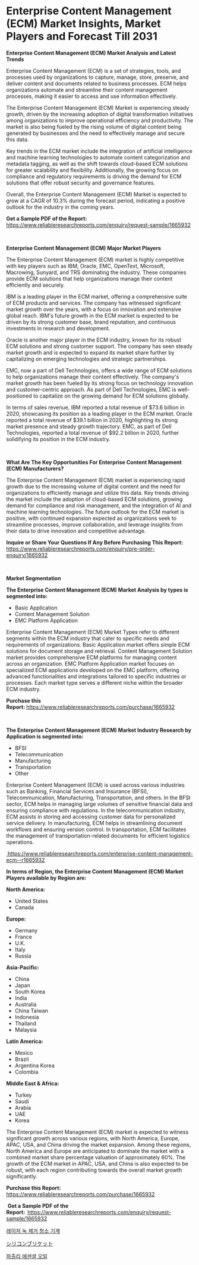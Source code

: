 <p><h1>Enterprise Content Management (ECM) Market Insights, Market Players and Forecast Till 2031</h1></p><p><strong>Enterprise Content Management (ECM) Market Analysis and Latest Trends</strong></p>
<p><p>Enterprise Content Management (ECM) is a set of strategies, tools, and processes used by organizations to capture, manage, store, preserve, and deliver content and documents related to business processes. ECM helps organizations automate and streamline their content management processes, making it easier to access and use information effectively.</p><p>The Enterprise Content Management (ECM) Market is experiencing steady growth, driven by the increasing adoption of digital transformation initiatives among organizations to improve operational efficiency and productivity. The market is also being fueled by the rising volume of digital content being generated by businesses and the need to effectively manage and secure this data.</p><p>Key trends in the ECM market include the integration of artificial intelligence and machine learning technologies to automate content categorization and metadata tagging, as well as the shift towards cloud-based ECM solutions for greater scalability and flexibility. Additionally, the growing focus on compliance and regulatory requirements is driving the demand for ECM solutions that offer robust security and governance features.</p><p>Overall, the Enterprise Content Management (ECM) Market is expected to grow at a CAGR of 10.3% during the forecast period, indicating a positive outlook for the industry in the coming years.</p></p>
<p><strong>Get a Sample PDF of the Report:&nbsp;</strong> <a href="https://www.reliableresearchreports.com/enquiry/request-sample/1665932">https://www.reliableresearchreports.com/enquiry/request-sample/1665932</a></p>
<p>&nbsp;</p>
<p><strong>Enterprise Content Management (ECM) Major Market Players</strong></p>
<p><p>The Enterprise Content Management (ECM) market is highly competitive with key players such as IBM, Oracle, EMC, OpenText, Microsoft, Macrowing, Sunyard, and TRS dominating the industry. These companies provide ECM solutions that help organizations manage their content efficiently and securely.</p><p>IBM is a leading player in the ECM market, offering a comprehensive suite of ECM products and services. The company has witnessed significant market growth over the years, with a focus on innovation and extensive global reach. IBM's future growth in the ECM market is expected to be driven by its strong customer base, brand reputation, and continuous investments in research and development.</p><p>Oracle is another major player in the ECM industry, known for its robust ECM solutions and strong customer support. The company has seen steady market growth and is expected to expand its market share further by capitalizing on emerging technologies and strategic partnerships.</p><p>EMC, now a part of Dell Technologies, offers a wide range of ECM solutions to help organizations manage their content effectively. The company's market growth has been fueled by its strong focus on technology innovation and customer-centric approach. As part of Dell Technologies, EMC is well-positioned to capitalize on the growing demand for ECM solutions globally.</p><p>In terms of sales revenue, IBM reported a total revenue of $73.6 billion in 2020, showcasing its position as a leading player in the ECM market. Oracle reported a total revenue of $39.1 billion in 2020, highlighting its strong market presence and steady growth trajectory. EMC, as part of Dell Technologies, reported a total revenue of $92.2 billion in 2020, further solidifying its position in the ECM industry.</p></p>
<p>&nbsp;</p>
<p><strong>What Are The Key Opportunities For Enterprise Content Management (ECM) Manufacturers?</strong></p>
<p><p>The Enterprise Content Management (ECM) market is experiencing rapid growth due to the increasing volume of digital content and the need for organizations to efficiently manage and utilize this data. Key trends driving the market include the adoption of cloud-based ECM solutions, growing demand for compliance and risk management, and the integration of AI and machine learning technologies. The future outlook for the ECM market is positive, with continued expansion expected as organizations seek to streamline processes, improve collaboration, and leverage insights from their data to drive innovation and competitive advantage.</p></p>
<p><strong>Inquire or Share Your Questions If Any Before Purchasing This Report:</strong> <a href="https://www.reliableresearchreports.com/enquiry/pre-order-enquiry/1665932">https://www.reliableresearchreports.com/enquiry/pre-order-enquiry/1665932</a></p>
<p>&nbsp;</p>
<p><strong>Market Segmentation</strong></p>
<p><strong>The Enterprise Content Management (ECM) Market Analysis by types is segmented into:</strong></p>
<p><ul><li>Basic Application</li><li>Content Management Solution</li><li>EMC Platform Application</li></ul></p>
<p><p>Enterprise Content Management (ECM) Market Types refer to different segments within the ECM industry that cater to specific needs and requirements of organizations. Basic Application market offers simple ECM solutions for document storage and retrieval. Content Management Solution market provides comprehensive ECM platforms for managing content across an organization. EMC Platform Application market focuses on specialized ECM applications developed on the EMC platform, offering advanced functionalities and integrations tailored to specific industries or processes. Each market type serves a different niche within the broader ECM industry.</p></p>
<p><strong>Purchase this Report:&nbsp;</strong><a href="https://www.reliableresearchreports.com/purchase/1665932">https://www.reliableresearchreports.com/purchase/1665932</a></p>
<p>&nbsp;</p>
<p><strong>The Enterprise Content Management (ECM) Market Industry Research by Application is segmented into:</strong></p>
<p><ul><li>BFSI</li><li>Telecommunication</li><li>Manufacturing</li><li>Transportation</li><li>Other</li></ul></p>
<p><p>Enterprise Content Management (ECM) is used across various industries such as Banking, Financial Services and Insurance (BFSI), Telecommunication, Manufacturing, Transportation, and others. In the BFSI sector, ECM helps in managing large volumes of sensitive financial data and ensuring compliance with regulations. In the telecommunication industry, ECM assists in storing and accessing customer data for personalized service delivery. In manufacturing, ECM helps in streamlining document workflows and ensuring version control. In transportation, ECM facilitates the management of transportation-related documents for efficient logistics operations.</p></p>
<p><a href="https://www.reliableresearchreports.com/enterprise-content-management-ecm--r1665932">&nbsp;https://www.reliableresearchreports.com/enterprise-content-management-ecm--r1665932</a></p>
<p><strong>In terms of Region, the Enterprise Content Management (ECM) Market Players available by Region are:</strong></p>
<p>
    <p> <strong> North America: </strong>
        <ul>
            <li>United States</li>
            <li>Canada</li>
        </ul>
        </p> 
    <p> <strong> Europe: </strong>
        <ul>
            <li>Germany</li>
            <li>France</li>
            <li>U.K.</li>
            <li>Italy</li>
            <li>Russia</li>
        </ul>
        </p> 
    <p> <strong> Asia-Pacific: </strong>
        <ul>
            <li>China</li>
            <li>Japan</li>
            <li>South Korea</li>
            <li>India</li>
            <li>Australia</li>
            <li>China Taiwan</li>
            <li>Indonesia</li>
            <li>Thailand</li>
            <li>Malaysia</li>
        </ul>
        </p> 
    <p> <strong> Latin America: </strong>
        <ul>
            <li>Mexico</li>
            <li>Brazil</li>
            <li>Argentina Korea</li>
            <li>Colombia</li>
        </ul>
        </p> 
    <p> <strong> Middle East & Africa: </strong>
        <ul>
            <li>Turkey</li>
            <li>Saudi</li>
            <li>Arabia</li>
            <li>UAE</li>
            <li>Korea</li>
        </ul>
    </p>
    </p>
<p><p>The Enterprise Content Management (ECM) market is expected to witness significant growth across various regions, with North America, Europe, APAC, USA, and China driving the market expansion. Among these regions, North America and Europe are anticipated to dominate the market with a combined market share percentage valuation of approximately 60%. The growth of the ECM market in APAC, USA, and China is also expected to be robust, with each region contributing towards the overall market growth significantly.</p></p>
<p><strong>Purchase this Report: </strong><a href="https://www.reliableresearchreports.com/purchase/1665932">https://www.reliableresearchreports.com/purchase/1665932</a></p>
<p>&nbsp;<strong>Get a Sample PDF of the Report:&nbsp;&nbsp;</strong><a href="https://www.reliableresearchreports.com/enquiry/request-sample/1665932">https://www.reliableresearchreports.com/enquiry/request-sample/1665932</a></p>
<p><strong></strong></p>
<p><p><a href="https://medium.com/@darrickdibbert2022/%EB%A0%88%EC%9D%B4%EC%A0%80-%EB%85%B9-%EC%A0%9C%EA%B1%B0-%EC%B2%AD%EC%86%8C-%EA%B8%B0%EA%B3%84-%EC%8B%9C%EC%9E%A5-%ED%86%B5%EC%B0%B0-%EC%8B%9C%EC%9E%A5-%EB%8F%99%ED%96%A5-%EC%84%B1%EC%9E%A5-2024%EB%85%84%EB%B6%80%ED%84%B0-2031%EB%85%84%EA%B9%8C%EC%A7%80-%EC%98%88%EC%B8%A1%EB%90%9C-%EA%B2%83-c6ae2c91ae36">레이저 녹 제거 청소 기계</a></p><p><a href="https://github.com/DemarcusKuhlman/Market-Research-Report-List-1/blob/main/14606066697.md">シリコンブリケット</a></p><p><a href="https://medium.com/@darrellacocha6765ej/%ED%8C%A8%EC%B8%84%EB%A6%AC-%EC%97%90%EC%84%BC%EC%85%9C-%EC%98%A4%EC%9D%BC-%EC%8B%9C%EC%9E%A5-%EB%B6%84%EC%84%9D-%EA%B8%80%EB%A1%9C%EB%B2%8C-%EC%82%B0%EC%97%85-%EC%A0%84%EB%A7%9D-%EB%B0%8F-%EC%98%88%EC%B8%A1-2024%EB%85%84%EB%B6%80%ED%84%B0-2031%EB%85%84-cc9bb471cba6">파촐리 에센셜 오일</a></p></p>